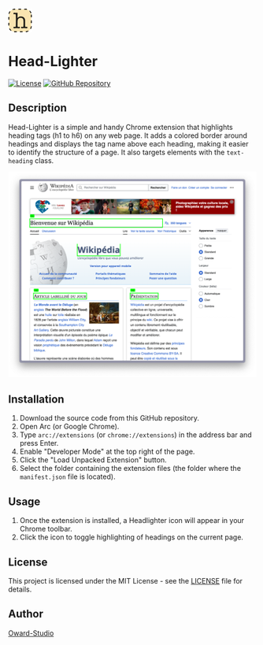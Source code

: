 ![Headlighter in action](assets/icon-on-48.png)

# Head-Lighter

[![License](https://img.shields.io/badge/license-MIT-blue.svg)](LICENSE)
[![GitHub Repository](https://img.shields.io/badge/GitHub-Repository-blue?logo=github)](https://github.com/Oward-Studio/head-lighter)

## Description

Head-Lighter is a simple and handy Chrome extension that highlights heading tags (h1 to h6) on any web page. It adds a colored border around headings and displays the tag name above each heading, making it easier to identify the structure of a page. It also targets elements with the `text-heading` class.

![Headlighter in action](assets/screenshot.png)

## Installation

1. Download the source code from this GitHub repository.
2. Open Arc (or Google Chrome).
3. Type `arc://extensions` (or `chrome://extensions`) in the address bar and press Enter.
4. Enable "Developer Mode" at the top right of the page.
5. Click the "Load Unpacked Extension" button.
6. Select the folder containing the extension files (the folder where the `manifest.json` file is located).

## Usage

1. Once the extension is installed, a Headlighter icon will appear in your Chrome toolbar.
2. Click the icon to toggle highlighting of headings on the current page.

## License

This project is licensed under the MIT License - see the [LICENSE](LICENSE) file for details.

## Author

[Oward-Studio](https://github.com/Oward-Studio)